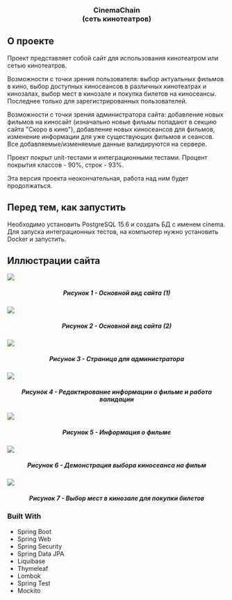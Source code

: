 <!-- Check_VIN -->
<br />
<div align="center">
  <h3 align="center">CinemaChain<br>(сеть кинотеатров)</h3>
</div>


<!-- ABOUT THE PROJECT -->
## О проекте

Проект представляет собой сайт для использования кинотеатром или сетью кинотеатров.

Возможности с точки зрения пользователя: выбор актуальных фильмов в кино, выбор доступных киносеансов в различных
кинотеатрах и кинозалах, выбор мест в кинозале и покупка билетов на киносеансы. Последнее только для зарегистрированных пользователей.

Возможности с точки зрения администратора сайта: добавление новых фильмов на киносайт (изначально новые фильмы попадают
в секцию сайта "Скоро в кино"), добавление новых киносеансов для фильмов, изменение информации для уже существующих фильмов и сеансов.
Все добавляемые/изменяемые данные валидируются на сервере.

Проект покрыт unit-тестами и интеграционными тестами. Процент покрытия классов - 90%, строк - 93%.

Эта версия проекта неокончательная, работа над ним будет продолжаться.




## Перед тем, как запустить

Необходимо установить PostgreSQL 15.6 и создать БД с именем cinema.
Для запуска интеграционных тестов, на компьютер нужно установить Docker и запустить.




## Иллюстрации сайта
<div>
  <img src="https://github.com/user-attachments/assets/b0445939-55b8-4ba7-b49c-c947a1a10f13">
  <h5 align="center">Рисунок 1 - Основной вид сайта (1)</h5>
</div>
<div>
  <img src="https://github.com/user-attachments/assets/be66a102-79b1-4abe-8eb2-673cfba810a7">
  <h5 align="center">Рисунок 2 - Основной вид сайта (2)</h5>
</div>
<div>
  <img src="https://github.com/user-attachments/assets/4810449a-f6d9-42d2-b95d-22c6b1f4ca41">
  <h5 align="center">Рисунок 3 - Страница для администратора</h5>
</div>
<div>
  <img src="https://github.com/user-attachments/assets/e795875b-0d48-4c9f-97de-4bb649beee00">
  <h5 align="center">Рисунок 4 - Редактирование информации о фильме и работа валидации</h5>
</div>
<div>
  <img src="https://github.com/user-attachments/assets/98806f66-ab85-4f20-a5c9-bb989151d103">
  <h5 align="center">Рисунок 5 - Информация о фильме</h5>
</div>
<div>
  <img src="https://github.com/user-attachments/assets/cca335b1-828a-41a5-b611-7d5d4f7462bb">
  <h5 align="center">Рисунок 6 - Демонстрация выбора киносеанса на фильм</h5>
</div>
<div>
  <img src="https://github.com/user-attachments/assets/2fac1231-1cd7-4534-8ebc-e8d5a19ffcc0">
  <h5 align="center">Рисунок 7 - Выбор мест в кинозале для покупки билетов</h5>
</div>





### Built With

- Spring Boot
- Spring Web
- Spring Security
- Spring Data JPA
- Liquibase
- Thymeleaf
- Lombok
- Spring Test
- Mockito

